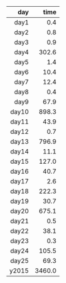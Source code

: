 |   day |    time |
|------:|--------:|
| day1  |     0.4 |
| day2  |     0.8 |
| day3  |     0.9 |
| day4  |   302.6 |
| day5  |     1.4 |
| day6  |    10.4 |
| day7  |    12.4 |
| day8  |     0.4 |
| day9  |    67.9 |
| day10 |   898.3 |
| day11 |    43.9 |
| day12 |     0.7 |
| day13 |   796.9 |
| day14 |    11.1 |
| day15 |   127.0 |
| day16 |    40.7 |
| day17 |     2.6 |
| day18 |   222.3 |
| day19 |    30.7 |
| day20 |   675.1 |
| day21 |     0.5 |
| day22 |    38.1 |
| day23 |     0.3 |
| day24 |   105.5 |
| day25 |    69.3 |
| y2015 |  3460.0 |
